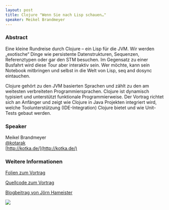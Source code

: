 ```yaml
---
layout: post
title: Clojure "Wenn Sie nach Lisp schauen…"
speaker: Meikel Brandmeyer
---
```


### Abstract

Eine kleine Rundreise durch Clojure – ein Lisp für die JVM. Wir werden „exotische“ Dinge wie persistente Datenstrukturen, Sequenzen, Referenztypen oder gar den STM besuchen. Im Gegensatz zu einer Busfahrt wird diese Tour aber interaktiv sein. Wer möchte, kann sein Notebook mitbringen und selbst in die Welt von Lisp, seq and dosync eintauchen.

Clojure gehört zu den JVM basierten Sprachen und zählt zu den am weitesten verbreiteten Programmiersprachen. Clojure ist dynamisch typisiert und unterstützt funktionale Programmierweise.
Der Vortrag richtet sich an Anfänger und zeigt wie Clojure in Java Projekten integriert wird, welche Toolunterstützung (IDE-Integration) Clojure bietet und wie Unit-Tests gebaut werden.

### Speaker

Meikel Brandmeyer  
[@kotarak](http://twitter.com/#!/kotarak)  
[http://kotka.de/](http://kotka.de/)

### Weitere Informationen

[Folien zum Vortrag](/files/clojure_jugda.pdf)

[Quellcode zum Vortrag](/files/clojure_jugda_code.pdf)

[Blogbeitrag von Jörn Hameister](http://www.hameister.org/Blog/?p=2032)

![](/images/talks/clojure.jpg)
